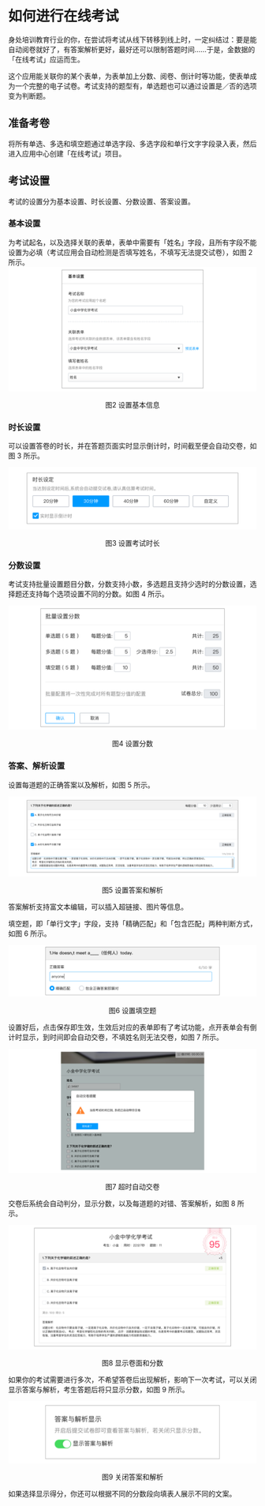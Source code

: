 # 如何进行在线考试

身处培训教育行业的你，在尝试将考试从线下转移到线上时，一定纠结过：要是能自动阅卷就好了，有答案解析更好，最好还可以限制答题时间……于是，金数据的「在线考试」应运而生。

这个应用能关联你的某个表单，为表单加上分数、阅卷、倒计时等功能，使表单成为一个完整的电子试卷。考试支持的题型有，单选题也可以通过设置是／否的选项变为判断题。

## 准备考卷

将所有单选、多选和填空题通过单选字段、多选字段和单行文字字段录入表，然后进入应用中心创建「在线考试」项目。

## 考试设置

考试的设置分为基本设置、时长设置、分数设置、答案设置。

### 基本设置

为考试起名，以及选择关联的表单，表单中需要有「姓名」字段，且所有字段不能设置为必填（考试应用会自动检测是否填写姓名，不填写无法提交试卷），如图 2 所示。
![](/assets/考试-设置基本信息.png)
<center>图2 设置基本信息</center>

### 时长设置

可以设置答卷的时长，并在答题页面实时显示倒计时，时间截至便会自动交卷，如图 3 所示。

![](/assets/考试-设置考试时长.png)

<center>图3 设置考试时长</center>

### 分数设置

考试支持批量设置题目分数，分数支持小数，多选题且支持少选时的分数设置，选择题还支持每个选项设置不同的分数。如图 4 所示。

![](/assets/考试-设置分数.png)

<center>图4 设置分数</center>

### 答案、解析设置

设置每道题的正确答案以及解析，如图 5 所示。

![](/assets/考试-设置答案和解析.png)

<center>图5 设置答案和解析</center>

答案解析支持富文本编辑，可以插入超链接、图片等信息。

填空题，即「单行文字」字段，支持「精确匹配」和「包含匹配」两种判断方式，如图 6 所示。

![](/assets/考试-设置填空题.png)
<center>图6 设置填空题</center>

设置好后，点击保存即生效，生效后对应的表单即有了考试功能，点开表单会有倒计时显示，到时间即会自动交卷，不填姓名则无法交卷，如图 7 所示。

![](/assets/考试-超时后自动交卷.png)
<center>图7 超时自动交卷</center>

交卷后系统会自动判分，显示分数，以及每道题的对错、答案解析，如图 8 所示。

![](/assets/考试-显示卷面和分数.png)

<center>图8 显示卷面和分数</center>

如果你的考试需要进行多次，不希望答卷后出现解析，影响下一次考试，可以关闭显示答案与解析，考生答题后将只显示分数，如图 9 所示。

![](/assets/考试-关闭答案和解析.png)
<center>图9 关闭答案和解析</center>

如果选择显示得分，你还可以根据不同的分数段向填表人展示不同的文案。